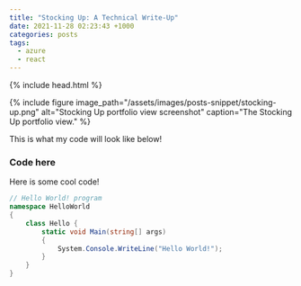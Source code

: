 ```yaml
---
title: "Stocking Up: A Technical Write-Up"
date: 2021-11-28 02:23:43 +1000
categories: posts
tags:
  - azure
  - react
---
```


{% include head.html %}

{% include figure image_path="/assets/images/posts-snippet/stocking-up.png" alt="Stocking Up portfolio view screenshot" caption="The Stocking Up portfolio view." %}

This is what my code will look like below!

### Code here

Here is some cool code!

```csharp
// Hello World! program
namespace HelloWorld
{
    class Hello {
        static void Main(string[] args)
        {
            System.Console.WriteLine("Hello World!");
        }
    }
}
```
